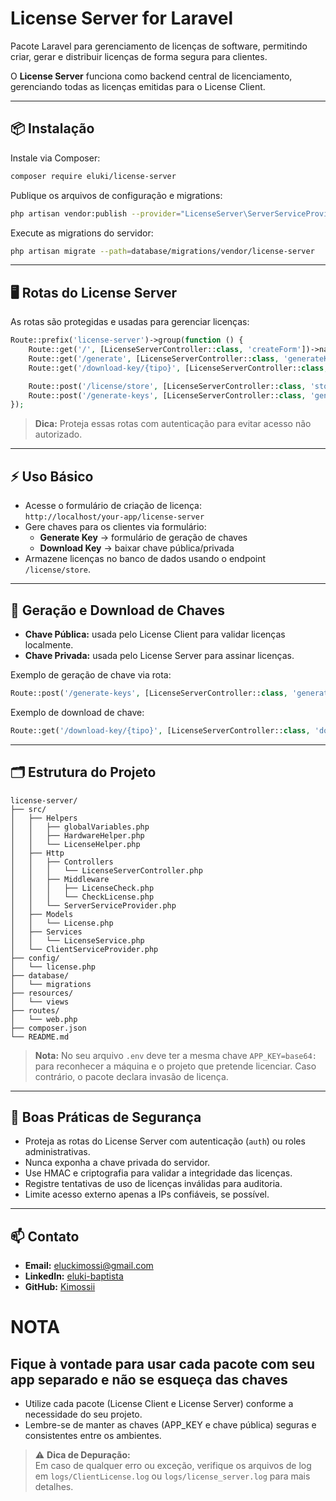 # License Server for Laravel

Pacote Laravel para gerenciamento de licenças de software, permitindo criar, gerar e distribuir licenças de forma segura para clientes.

O **License Server** funciona como backend central de licenciamento, gerenciando todas as licenças emitidas para o License Client.

---

## 📦 Instalação

Instale via Composer:

```bash
composer require eluki/license-server
```

Publique os arquivos de configuração e migrations:

```bash
php artisan vendor:publish --provider="LicenseServer\ServerServiceProvider"
```

Execute as migrations do servidor:

```bash
php artisan migrate --path=database/migrations/vendor/license-server
```

---

## 🖥 Rotas do License Server

As rotas são protegidas e usadas para gerenciar licenças:

```php
Route::prefix('license-server')->group(function () {
    Route::get('/', [LicenseServerController::class, 'createForm'])->name('server.create');
    Route::get('/generate', [LicenseServerController::class, 'generateKeyForm'])->name('generate.keys');
    Route::get('/download-key/{tipo}', [LicenseServerController::class, 'downloadKey'])->name('keys.download');

    Route::post('/license/store', [LicenseServerController::class, 'store'])->name('server.store');
    Route::post('/generate-keys', [LicenseServerController::class, 'generateKeys'])->name('keys.generate');
});
```

> **Dica:** Proteja essas rotas com autenticação para evitar acesso não autorizado.

---

## ⚡ Uso Básico

- Acesse o formulário de criação de licença:  
  `http://localhost/your-app/license-server`
- Gere chaves para os clientes via formulário:
  - **Generate Key** → formulário de geração de chaves
  - **Download Key** → baixar chave pública/privada
- Armazene licenças no banco de dados usando o endpoint `/license/store`.

---

## 🔑 Geração e Download de Chaves

- **Chave Pública:** usada pelo License Client para validar licenças localmente.
- **Chave Privada:** usada pelo License Server para assinar licenças.

Exemplo de geração de chave via rota:

```php
Route::post('/generate-keys', [LicenseServerController::class, 'generateKeys'])->name('keys.generate');
```

Exemplo de download de chave:

```php
Route::get('/download-key/{tipo}', [LicenseServerController::class, 'downloadKey'])->name('keys.download');
```

---

## 🗂 Estrutura do Projeto

```
license-server/
├── src/
│   ├── Helpers
│   │   ├── globalVariables.php
│   │   ├── HardwareHelper.php
│   │   └── LicenseHelper.php
│   ├── Http
│   │   ├── Controllers
│   │   │   └── LicenseServerController.php
│   │   ├── Middleware
│   │   │   ├── LicenseCheck.php
│   │   │   └── CheckLicense.php
│   │   └── ServerServiceProvider.php
│   ├── Models
│   │   └── License.php
│   ├── Services
│   │   └── LicenseService.php
│   └── ClientServiceProvider.php
├── config/
│   └── license.php
├── database/
│   └── migrations
├── resources/
│   └── views
├── routes/
│   └── web.php
├── composer.json
└── README.md
```

> **Nota:** No seu arquivo `.env` deve ter a mesma chave `APP_KEY=base64:` para reconhecer a máquina e o projeto que pretende licenciar. Caso contrário, o pacote declara invasão de licença.

---

## 🔐 Boas Práticas de Segurança

- Proteja as rotas do License Server com autenticação (`auth`) ou roles administrativas.
- Nunca exponha a chave privada do servidor.
- Use HMAC e criptografia para validar a integridade das licenças.
- Registre tentativas de uso de licenças inválidas para auditoria.
- Limite acesso externo apenas a IPs confiáveis, se possível.

---

## 📫 Contato

- **Email:** eluckimossi@gmail.com  
- **LinkedIn:** [eluki-baptista](https://www.linkedin.com/in/eluki-baptista/)  
- **GitHub:** [Kimossii](https://github.com/Kimossii)



# NOTA
## Fique à vontade para usar cada pacote com seu app separado e não se esqueça das chaves

- Utilize cada pacote (License Client e License Server) conforme a necessidade do seu projeto.
- Lembre-se de manter as chaves (APP_KEY e chave pública) seguras e consistentes entre os ambientes.

> ⚠️ **Dica de Depuração:**  
> Em caso de qualquer erro ou exceção, verifique os arquivos de log em `logs/ClientLicense.log` ou `logs/license_server.log` para mais detalhes.



























